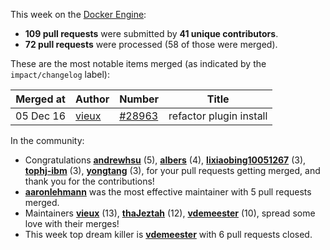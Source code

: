 This week on the [Docker Engine](https://github.com/docker/docker):

  - **109 pull requests** were submitted by **41 unique contributors**.
  - **72 pull requests** were processed (58 of those were merged).

These are the most notable items merged (as indicated by the `impact/changelog` label):

  Merged at | Author                                  | Number                                                 | Title
  ----------|-----------------------------------------|--------------------------------------------------------|--------------------------------------------------------------
  05 Dec 16 | [vieux](https://github.com/vieux) | [#28963](https://github.com/docker/docker/issues/28963) | refactor plugin install

In the community:

  - Congratulations **[andrewhsu](https://github.com/andrewhsu)** (5), **[albers](https://github.com/albers)** (4), **[lixiaobing10051267](https://github.com/lixiaobing10051267)** (3), **[tophj-ibm](https://github.com/tophj-ibm)** (3), **[yongtang](https://github.com/yongtang)** (3), for your pull requests getting merged, and thank you for the contributions!
  - **[aaronlehmann](https://github.com/aaronlehmann)** was the most effective maintainer with 5 pull requests merged.
  - Maintainers **[vieux](https://github.com/vieux)** (13), **[thaJeztah](https://github.com/thaJeztah)** (12), **[vdemeester](https://github.com/vdemeester)** (10), spread some love with their merges!
  - This week top dream killer is **[vdemeester](https://github.com/vdemeester)** with 6 pull requests closed.
